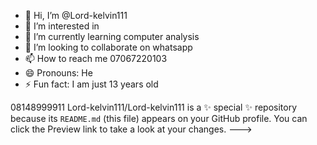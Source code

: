 - 👋 Hi, I’m @Lord-kelvin111
- 👀 I’m interested in 
- 🌱 I’m currently learning computer analysis
- 💞️ I’m looking to collaborate on whatsapp
- 📫 How to reach me 07067220103
- 😄 Pronouns: He
- ⚡ Fun fact: I am just 13 years old

08148999911
Lord-kelvin111/Lord-kelvin111 is a ✨ special ✨ repository because its `README.md` (this file) appears on your GitHub profile.
You can click the Preview link to take a look at your changes.
--->
